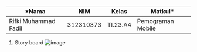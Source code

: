 |*Nama|NIM|Kelas|Matkul*|
|----|---|-----|------|
|Rifki Muhammad Fadil|312310373|TI.23.A4|Pemograman Mobile|

1. Story board
![image](https://github.com/user-attachments/assets/a9f86e53-cc30-4f02-9902-60532b7f1f44)
